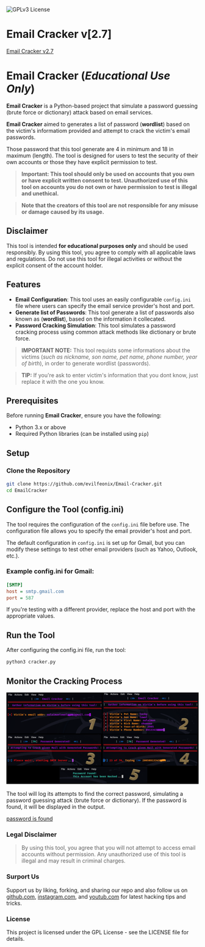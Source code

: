 ![GPLv3 License](https://img.shields.io/badge/License-GPL%20v3-yellow.svg) 

# **Email Cracker v[2.7]**

 [Email Cracker v2.7](https://github.com/evilfeonix/Email-Cracker/blob/main/banner.png) 


# **Email Cracker (***Educational Use Only***)**

**Email Cracker** is a Python-based project that simulate a password guessing (brute force or dictionary) attack based on email services.

 **Email Cracker** aimed to generates a list of password (**wordlist**) based on the victim's informatiom provided and attempt to crack the victim's email passwords.

Those password that this tool generate are 4 in minimum and 18 in maximum (length). The tool is designed for users to test the security of their own accounts or those they have explicit permission to test. 


> **Important: This tool should **only** be used on accounts that you own or have explicit written consent to test. Unauthorized use of this tool on accounts you do not own or have permission to test is illegal and unethical.**


> **Note that the creators of this tool are not responsible for any misuse or damage caused by its usage.**

## **Disclaimer**

This tool is intended **for educational purposes only** and should be used responsibly. By using this tool, you agree to comply with all applicable laws and regulations. Do not use this tool for illegal activities or without the explicit consent of the account holder.

## **Features**

- **Email Configuration**: This tool uses an easily configurable `config.ini` file where users can specify the email service provider's host and port.
- **Generate list of Passwords**: This tool generate a list of passwords also known as (**wordlist**), based on the information it collecated.
- **Password Cracking Simulation**: This tool simulates a password cracking process using common attack methods like dictionary or brute force.


> **IMPORTANT NOTE:** This tool requists some informations about the victims (*such as nickname, son name, pet name, phone number, year of birth*), in order to generate wordlist (passwords).

> **TIP:** If you're ask to enter victim's information that you dont know, just replace it with the one you know.

## **Prerequisites**

Before running **Email Cracker**, ensure you have the following:

- Python 3.x or above
- Required Python libraries (can be installed using `pip`)

## **Setup**
### **Clone the Repository**

```bash
git clone https://github.com/evilfeonix/Email-Cracker.git
cd EmailCracker
```
## **Configure the Tool (config.ini)**

The tool requires the configuration of the `config.ini` file before use. The configuration file allows you to specify the email provider's host and port.

The default configuration in `config.ini` is set up for Gmail, but you can modify these settings to test other email providers (such as Yahoo, Outlook, etc.).

### **Example config.ini for Gmail:**

```ini
[SMTP]
host = smtp.gmail.com
port = 587
```

If you're testing with a different provider, replace the host and port with the appropriate values.

<!-- ## Install Dependencies

If you haven't already, you can install all the necessary Python dependencies: -->

## **Run the Tool**

After configuring the config.ini file, run the tool:  <!-- by passing in the target email address: -->
```bash
python3 cracker.py
```

## **Monitor the Cracking Process**

 ![brute force attack](https://github.com/evilfeonix/Email-Cracker/blob/main/cracker.png) 

The tool will log its attempts to find the correct password, simulating a password guessing attack (brute force or dictionary). If the password is found, it will be displayed in the output.

 [password is found](https://github.com/evilfeonix/Email-Cracker/blob/main/granted.png) 

### **Legal Disclaimer**

> By using this tool, you agree that you will not attempt to access email accounts without permission. Any unauthorized use of this tool is illegal and may result in criminal charges.

### **Surport Us**

Support us by liking, forking, and sharing our repo and also follow us on [github.com](https://github.com/evilfeonix), [instagram.com](https://instagram.com/evilfeonix), and [youtub.com](https://youtub.com/evilfeonix) for latest hacking tips and tricks.

### **License**

This project is licensed under the GPL License - see the LICENSE file for details.
